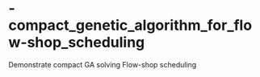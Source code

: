 # -compact_genetic_algorithm_for_flow-shop_scheduling
Demonstrate compact GA solving Flow-shop scheduling
